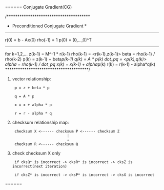 ======
Conjugate Gradient(CG)

/***************************************
 * Preconditioned Conjugate Gradient   *
 ***************************************
 r(0)    = b - Ax(0)
 rho(-1) = 1
 p(0)    = (0,...,0)^T
 ***************************************
 for k=1,2,...
   z(k-1)    = M^-1 * r(k-1)
   rho(k-1)  = <r(k-1),z(k-1)>
   beta      = rho(k-1) / rho(k-2)
   p(k)      = z(k-1) + beta*p(k-1)
   q(k)      = A * p(k)
   dot_pq    = <p(k),q(k)>
   alpha     = rho(k-1) / dot_pq
   x(k)      = x(k-1) + alpha*p(k)
   r(k)      = r(k-1) - alpha*q(k)
 ***************************************/

1. vector relationship:

        p = z + beta * p
        
        q = A * p
        
        x = x + alpha * p
        
        r = r - alpha * q

2. checksum relationship map:

        checksum X <------ checksum P <------ checksum Z
                                |
                                ↓
        checksum R <------ checksum Q

3. check checksum X only

        if cksQ* is incorrect -> cksR* is incorrect -> cksZ is incorrect(next iteration)
        
        if cksZ* is incorrect -> cksP* is incorrect -> cksX is incorrect

======